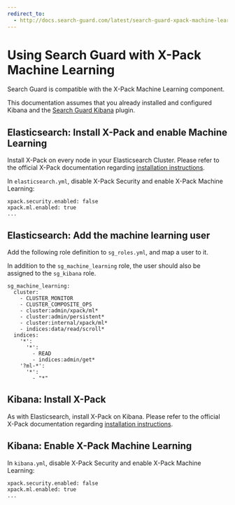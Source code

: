 ```yaml
---
redirect_to:
  - http://docs.search-guard.com/latest/search-guard-xpack-machine-learning
---
```


# Using Search Guard with X-Pack Machine Learning

Search Guard is compatible with the X-Pack Machine Learning component. 

This documentation assumes that you already installed and configured Kibana and the [Search Guard Kibana](kibana.md) plugin.

## Elasticsearch: Install X-Pack and enable Machine Learning

Install X-Pack on every node in your Elasticsearch Cluster. Please refer to the official X-Pack documentation regarding [installation instructions](https://www.elastic.co/guide/en/x-pack/current/installing-xpack.html).

In `elasticsearch.yml`, disable X-Pack Security and enable X-Pack Machine Learning:


```
xpack.security.enabled: false
xpack.ml.enabled: true
...
```

## Elasticsearch: Add the machine learning user

Add the following role definition to `sg_roles.yml`, and map a user to it.

In addition to the `sg_machine_learning` role, the user should also be assigned to the `sg_kibana` role.

```
sg_machine_learning:
  cluster:
    - CLUSTER_MONITOR
    - CLUSTER_COMPOSITE_OPS
    - cluster:admin/xpack/ml*
    - cluster:admin/persistent*
    - cluster:internal/xpack/ml*
    - indices:data/read/scroll*
  indices:
    '*':
      '*':
        - READ
        - indices:admin/get*
    '?ml-*':
      '*':
        - "*"
```

## Kibana: Install X-Pack

As with Elasticsearch, install X-Pack on Kibana. Please refer to the official X-Pack documentation regarding [installation instructions](https://www.elastic.co/guide/en/x-pack/current/installing-xpack.html).
      
## Kibana: Enable X-Pack Machine Learning

In `kibana.yml`, disable X-Pack Security and enable X-Pack Machine Learning:


```
xpack.security.enabled: false
xpack.ml.enabled: true
...
```